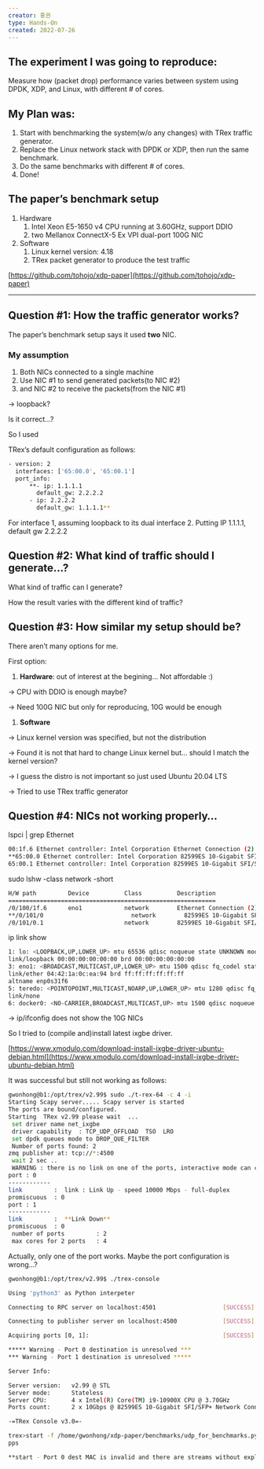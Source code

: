 ```yaml
---
creator: 홍권
type: Hands-On
created: 2022-07-26
---
```

## The experiment I was going to reproduce:

Measure how (packet drop) performance varies between system using DPDK, XDP, and Linux, with different # of cores.

## My Plan was:

1. Start with benchmarking the system(w/o any changes) with TRex traffic generator.
2. Replace the Linux network stack with DPDK or XDP, then run the same benchmark.
3. Do the same benchmarks with different # of cores.
4. Done!

## The paper’s benchmark setup

1. Hardware
    1. Intel Xeon E5-1650 v4 CPU running at 3.60GHz, support DDIO
    2. two Mellanox ConnectX-5 Ex VPI dual-port 100G NIC
2. Software
    1. Linux kernel version: 4.18
    2. TRex packet generator to produce the test traffic

[https://github.com/tohojo/xdp-paper](https://github.com/tohojo/xdp-paper)

---

## Question #1: How the traffic generator works?

The paper’s benchmark setup says it used **two** NIC.

### My assumption

1. Both NICs connected to a single machine
2. Use NIC #1 to send generated packets(to NIC #2)
3. and NIC #2 to receive the packets(from the NIC #1)

→ loopback?

Is it correct…?

So I used

TRex’s default configuration as follows:

```bash
- version: 2
  interfaces: ['65:00.0', '65:00.1']
  port_info:
      **- ip: 1.1.1.1
        default_gw: 2.2.2.2
      - ip: 2.2.2.2
        default_gw: 1.1.1.1**
```

For interface 1, assuming loopback to its dual interface 2. Putting IP 1.1.1.1, default gw 2.2.2.2

## Question #2: What kind of traffic should I generate…?

What kind of traffic can I generate?

How the result varies with the different kind of traffic?

## Question #3: How similar my setup should be?

There aren’t many options for me.

First option:

1. **Hardware**: out of interest at the begining… Not affordable :)

→ CPU with DDIO is enough maybe?

→ Need 100G NIC but only for reproducing, 10G would be enough

1. **Software**

→ Linux kernel version was specified, but not the distribution

→ Found it is not that hard to change Linux kernel but… should I match the kernel version?

→ I guess the distro is not important so just used Ubuntu 20.04 LTS

→ Tried to use TRex traffic generator

## Question #4: NICs not working properly…

lspci | grep Ethernet

```bash
00:1f.6 Ethernet controller: Intel Corporation Ethernet Connection (2) I219-V
**65:00.0 Ethernet controller: Intel Corporation 82599ES 10-Gigabit SFI/SFP+ Network Connection (rev 01)
65:00.1 Ethernet controller: Intel Corporation 82599ES 10-Gigabit SFI/SFP+ Network Connection (rev 01)**
```

sudo lshw -class network -short

```bash
H/W path         Device          Class          Description
===========================================================
/0/100/1f.6      eno1            network        Ethernet Connection (2) I219-V
**/0/101/0                         network        82599ES 10-Gigabit SFI/SFP+ Network Connection
/0/101/0.1                       network        82599ES 10-Gigabit SFI/SFP+ Network Connection**
```

ip link show

```bash
1: lo: <LOOPBACK,UP,LOWER_UP> mtu 65536 qdisc noqueue state UNKNOWN mode DEFAULT group default qlen 1000
link/loopback 00:00:00:00:00:00 brd 00:00:00:00:00:00
3: eno1: <BROADCAST,MULTICAST,UP,LOWER_UP> mtu 1500 qdisc fq_codel state UP mode DEFAULT group default qlen 1000
link/ether 04:42:1a:0c:ea:94 brd ff:ff:ff:ff:ff:ff
altname enp0s31f6
5: teredo: <POINTOPOINT,MULTICAST,NOARP,UP,LOWER_UP> mtu 1280 qdisc fq_codel state UNKNOWN mode DEFAULT group default qlen 500
link/none
6: docker0: <NO-CARRIER,BROADCAST,MULTICAST,UP> mtu 1500 qdisc noqueue state DOWN mode DEFAULT group default
```

→ ip/ifconfig does not show the 10G NICs

So I tried to (compile and)install latest ixgbe driver.

[https://www.xmodulo.com/download-install-ixgbe-driver-ubuntu-debian.html](https://www.xmodulo.com/download-install-ixgbe-driver-ubuntu-debian.html)

It was successful but still not working as follows:

```bash
gwonhong@b1:/opt/trex/v2.99$ sudo ./t-rex-64 -c 4 -i
Starting Scapy server..... Scapy server is started
The ports are bound/configured.
Starting  TRex v2.99 please wait  ...
 set driver name net_ixgbe
 driver capability  : TCP_UDP_OFFLOAD  TSO  LRO
 set dpdk queues mode to DROP_QUE_FILTER
 Number of ports found: 2
zmq publisher at: tcp://*:4500
 wait 2 sec ..
 WARNING : there is no link on one of the ports, interactive mode can continue
port : 0
------------
link         :  link : Link Up - speed 10000 Mbps - full-duplex
promiscuous  : 0
port : 1
------------
link         :  **Link Down**
promiscuous  : 0
 number of ports         : 2
 max cores for 2 ports   : 4
```

Actually, only one of the port works. Maybe the port configuration is wrong…?

```bash
gwonhong@b1:/opt/trex/v2.99$ ./trex-console

Using 'python3' as Python interpeter

Connecting to RPC server on localhost:4501                   [SUCCESS]

Connecting to publisher server on localhost:4500             [SUCCESS]

Acquiring ports [0, 1]:                                      [SUCCESS]

***** Warning - Port 0 destination is unresolved ***
*** Warning - Port 1 destination is unresolved *****

Server Info:

Server version:   v2.99 @ STL
Server mode:      Stateless
Server CPU:       4 x Intel(R) Core(TM) i9-10900X CPU @ 3.70GHz
Ports count:      2 x 10Gbps @ 82599ES 10-Gigabit SFI/SFP+ Network Connection

-=TRex Console v3.0=-

trex>start -f /home/gwonhong/xdp-paper/benchmarks/udp_for_benchmarks.py -t packet_len=64,stream_count=8 --port 0 1m
pps

**start - Port 0 dest MAC is invalid and there are streams without explicit dest MAC.**
```